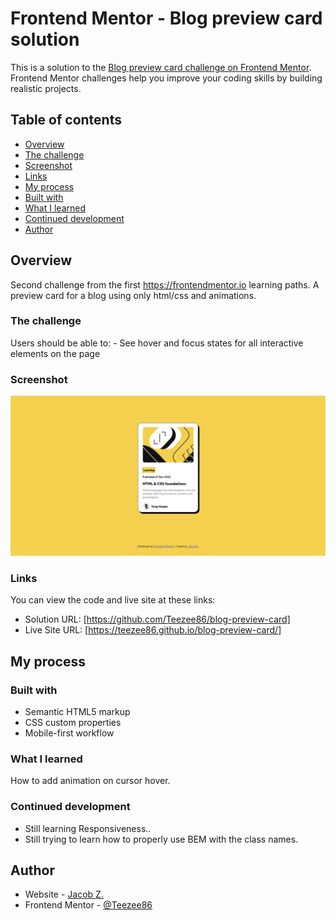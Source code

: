 # Frontend Mentor - Blog preview card solution 

This is a solution to the [Blog preview card challenge on Frontend Mentor](https://www.frontendmentor.io/challenges/blog-preview-card-ckPaj01IcS). 
Frontend Mentor challenges help you improve your coding skills by building realistic projects. 

## Table of contents 
- [Overview](#overview) 
- [The challenge](#the-challenge) 
- [Screenshot](#screenshot) 
- [Links](#links) 
- [My process](#my-process) 
- [Built with](#built-with) 
- [What I learned](#what-i-learned) 
- [Continued development](#continued-development) 
- [Author](#author) 

## Overview 

Second challenge from the first https://frontendmentor.io learning paths. A preview card for a blog using only html/css and animations. 

### The challenge 

Users should be able to: - See hover and focus states for all interactive elements on the page 

### Screenshot 

![](/BLOG-CARD-SCREENSHOT.jpeg) 

### Links 

You can view the code and live site at these links: 
- Solution URL: [https://github.com/Teezee86/blog-preview-card] 
- Live Site URL: [https://teezee86.github.io/blog-preview-card/] 

## My process 

### Built with 

- Semantic HTML5 markup 
- CSS custom properties 
- Mobile-first workflow 

### What I learned 

How to add animation on cursor hover. 
      
### Continued development 
      
 - Still learning Responsiveness.. 
 - Still trying to learn how to properly use BEM with the class names. 
       

## Author 

- Website - [Jacob Z.](https://github.com/Teezee86) 
- Frontend Mentor - [@Teezee86](https://www.frontendmentor.io/profile/Teezee86) 
